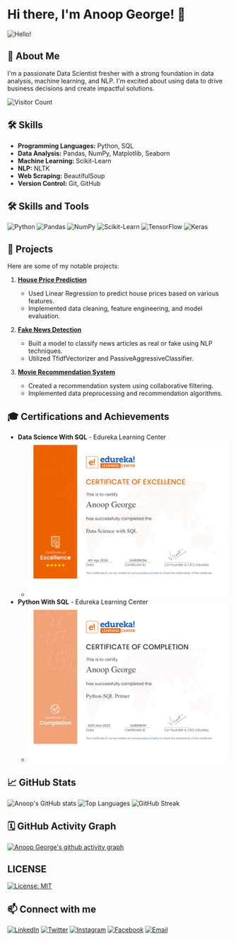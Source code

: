# Hi there, I'm Anoop George! 👋

![Hello!](https://raw.githubusercontent.com/AnoopGeorge418/AnoopGeorge418/main/wave.gif)
## 🚀 About Me
I'm a passionate Data Scientist fresher with a strong foundation in data analysis, machine learning, and NLP. I'm excited about using data to drive business decisions and create impactful solutions.

![Visitor Count](https://komarev.com/ghpvc/?username=AnoopGeorge418&color=blue)

## 🛠️ Skills
- **Programming Languages:** Python, SQL
- **Data Analysis:** Pandas, NumPy, Matplotlib, Seaborn
- **Machine Learning:** Scikit-Learn
- **NLP:** NLTK
- **Web Scraping:** BeautifulSoup
- **Version Control:** Git, GitHub

## 🛠️ Skills and Tools
![Python](https://img.shields.io/badge/Python-3.8-blue)
![Pandas](https://img.shields.io/badge/Pandas-1.2.4-green)
![NumPy](https://img.shields.io/badge/NumPy-1.19.5-orange)
![Scikit-Learn](https://img.shields.io/badge/Scikit--Learn-0.24.1-brightgreen)
![TensorFlow](https://img.shields.io/badge/TensorFlow-2.4.1-yellow)
![Keras](https://img.shields.io/badge/Keras-2.4.3-red)

## 💼 Projects
Here are some of my notable projects:

1. **[House Price Prediction](https://github.com/AnoopGeorge418/house-price-prediction)**
   - Used Linear Regression to predict house prices based on various features.
   - Implemented data cleaning, feature engineering, and model evaluation.

2. **[Fake News Detection](https://github.com/AnoopGeorge418/fake-news-detection)**
   - Built a model to classify news articles as real or fake using NLP techniques.
   - Utilized TfidfVectorizer and PassiveAggressiveClassifier.

3. **[Movie Recommendation System](https://github.com/AnoopGeorge418/movie-recommendation-system)**
   - Created a recommendation system using collaborative filtering.
   - Implemented data preprocessing and recommendation algorithms.

## 🎓 Certifications and Achievements
- **Data Science With SQL** - Edureka Learning Center
  - ![Certificate](Certificates/DSCertificate1.png)
- **Python With SQL** - Edureka Learning Center
  - ![Certificate](Certificates/PythonCertificate2.png)

## 📈 GitHub Stats
![Anoop's GitHub stats](https://github-readme-stats.vercel.app/api?username=AnoopGeorge418&show_icons=true&theme=dracula)
![Top Languages](https://github-readme-stats.vercel.app/api/top-langs/?username=AnoopGeorge418&layout=compact&theme=dracula)
![GitHub Streak](https://github-readme-streak-stats.herokuapp.com/?user=AnoopGeorge418&theme=dracula)

## 🗓️ GitHub Activity Graph
[![Anoop George's github activity graph](https://github-readme-activity-graph.vercel.app/graph?username=AnoopGeorge418&custom_title=This%20is%20a%20title&hide_border=true&theme=dracula)](https://github.com/AnoopGeorge418/github-readme-activity-graph)

## LICENSE
[![License: MIT](https://img.shields.io/badge/License-MIT-yellow.svg)](https://opensource.org/licenses/MIT)

## 📫 Connect with me
[![LinkedIn](https://img.shields.io/badge/LinkedIn-blue?style=flat-square&logo=linkedin&logoColor=white)](https://www.linkedin.com/in/anoop-george-620263251/)
[![Twitter](https://img.shields.io/badge/Twitter-blue?style=flat-square&logo=twitter&logoColor=white)](https://x.com/Anoopgeorg_)
[![Instagram](https://img.shields.io/badge/Instagram-E4405F?style=flat-square&logo=instagram&logoColor=white)](https://www.instagram.com/mr__anoop_george/)
[![Facebook](https://img.shields.io/badge/Facebook-1877F2?style=flat-square&logo=facebook&logoColor=white)](https://www.facebook.com/anoop.george.902819)
[![Email](https://img.shields.io/badge/Email-red?style=flat-square&logo=gmail&logoColor=white)](mailto:anoopgeorge418@example.com)
